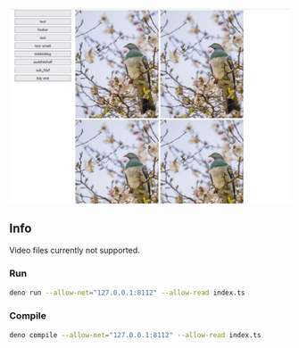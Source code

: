 ![screenshot](https://github.com/mY9Yd2/simple-gallery/blob/main/example-screenshot-v1.jpg?raw=true)  
## Info  
Video files currently not supported.
### Run  
```bash
deno run --allow-net="127.0.0.1:8112" --allow-read index.ts
```  
### Compile  
```bash
deno compile --allow-net="127.0.0.1:8112" --allow-read index.ts
```  
